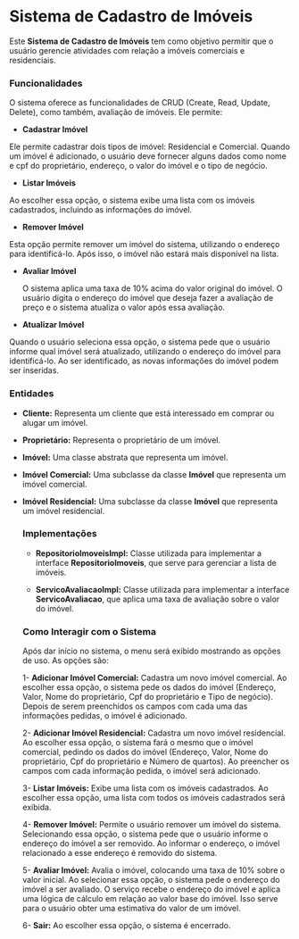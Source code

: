 # Sistema de Cadastro de Imóveis

Este **Sistema de Cadastro de Imóveis** tem como objetivo permitir que o usuário gerencie atividades com relação a imóveis comerciais e residenciais. 

### Funcionalidades

O sistema oferece as funcionalidades de CRUD (Create, Read, Update, Delete), como também, avaliação de imóveis. Ele permite:

- **Cadastrar Imóvel**

Ele permite cadastrar dois tipos de imóvel: Residencial e Comercial. Quando um imóvel é adicionado, o usuário deve fornecer alguns dados como nome e cpf do proprietário, endereço, o valor do imóvel e o tipo de negócio.

- **Listar Imóveis**

Ao escolher essa opção, o sistema exibe uma lista com os imóveis cadastrados, incluindo as informações do imóvel.

- **Remover Imóvel**

Esta opção permite remover um imóvel do sistema, utilizando o endereço para identificá-lo. Após isso, o imóvel não estará mais disponível na lista.

- **Avaliar Imóvel**

  O sistema aplica uma taxa de 10% acima do valor original do imóvel. O usuário digita o endereço do imóvel que deseja fazer a avaliação de preço e o sistema atualiza o valor após essa avaliação.

- **Atualizar Imóvel**

Quando o usuário seleciona essa opção, o sistema pede que o usuário informe qual imóvel será atualizado, utilizando o endereço do imóvel para identificá-lo. Ao ser identificado, as novas informações do imóvel podem ser inseridas.

### Entidades

- **Cliente:** Representa um cliente que está interessado em comprar ou alugar um imóvel.

- **Proprietário:** Representa o proprietário de um imóvel.
  
- **Imóvel:** Uma classe abstrata que representa um imóvel.

- **Imóvel Comercial:** Uma subclasse da classe **Imóvel** que representa um imóvel comercial.

- **Imóvel Residencial:** Uma subclasse da classe **Imóvel** que representa um imóvel residencial.

  ### Implementações

  - **RepositorioImoveisImpl:** Classe utilizada para implementar a interface **RepositorioImoveis**, que serve para gerenciar a lista de imóveis.
 
  -  **ServicoAvaliacaoImpl:** Classe utilizada para implementar a interface **ServicoAvaliacao**, que aplica uma taxa de avaliação sobre o valor do imóvel.
 
  ### Como Interagir com o Sistema

  Após dar início no sistema, o menu será exibido mostrando as opções de uso. As opções são:

  1- **Adicionar Imóvel Comercial:** Cadastra um novo imóvel comercial.
  Ao escolher essa opção, o sistema pede os dados do imóvel (Endereço, Valor, Nome do proprietário, Cpf do proprietário e Tipo de negócio). Depois de serem preenchidos os campos com cada uma das informações pedidas, o imóvel é adicionado.

  2- **Adicionar Imóvel Residencial:** Cadastra um novo imóvel residencial.
  Ao escolher essa opção, o sistema fará o mesmo que o imóvel comercial, pedindo os dados do imóvel (Endereço, Valor, Nome do proprietário, Cpf do proprietário e Número de quartos). Ao preencher os campos com cada informação pedida, o imóvel será adicionado.

  3- **Listar Imóveis:** Exibe uma lista com os imóveis cadastrados.
  Ao escolher essa opção, uma lista com todos os imóveis cadastrados será exibida.

  4- **Remover Imóvel:** Permite o usuário remover um imóvel do sistema.
  Selecionando essa opção, o sistema pede que o usuário informe o endereço do imóvel a ser removido. Ao informar o endereço, o imóvel relacionado a esse endereço é removido do sistema.

  5- **Avaliar Imóvel:** Avalia o imóvel, colocando uma taxa de 10% sobre o valor inicial.
  Ao selecionar essa opção, o sistema pede o endereço do imóvel a ser avaliado. O serviço recebe o endereço do imóvel e aplica uma lógica de cálculo em relação ao valor base do imóvel. Isso serve para o usuário obter uma estimativa do valor de um imóvel.

  6- **Sair:** Ao escolher essa opção, o sistema é encerrado.
